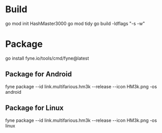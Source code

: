 
# Build
go mod init HashMaster3000
go mod tidy
go build -ldflags "-s -w"

# Package
go install fyne.io/tools/cmd/fyne@latest

## Package for Android 
fyne package --id link.multifarious.hm3k --release --icon HM3k.png -os android

## Package for Linux
fyne package --id link.multifarious.hm3k --release --icon HM3k.png -os linux
